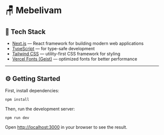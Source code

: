 # 🪑 Mebelivam

## 🚀 Tech Stack

- [Next.js](https://nextjs.org) — React framework for building modern web applications  
- [TypeScript](https://www.typescriptlang.org) — for type-safe development  
- [Tailwind CSS](https://tailwindcss.com) — utility-first CSS framework for styling  
- [Vercel Fonts (Geist)](https://vercel.com/font) — optimized fonts for better performance  

---

## ⚙️ Getting Started

First, install dependencies:

```bash
npm install
```

Then, run the development server:

```bash
npm run dev
```

Open [http://localhost:3000](http://localhost:3000) in your browser to see the result.
